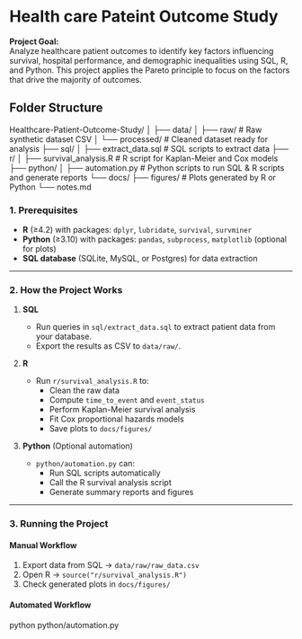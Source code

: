 # Health care Pateint Outcome Study

**Project Goal:**  
Analyze healthcare patient outcomes to identify key factors influencing survival, hospital performance, and demographic inequalities using SQL, R, and Python. This project applies the Pareto principle to focus on the factors that drive the majority of outcomes.


## Folder Structure
Healthcare-Patient-Outcome-Study/
│
├── data/
│ ├── raw/ # Raw synthetic dataset CSV
│ └── processed/ # Cleaned dataset ready for analysis
├── sql/
│ ├── extract_data.sql # SQL scripts to extract data
├── r/
│ ├── survival_analysis.R # R script for Kaplan-Meier and Cox models
├── python/
│ ├── automation.py # Python scripts to run SQL & R scripts and generate reports
└── docs/
├── figures/ # Plots generated by R or Python
└── notes.md


### 1. Prerequisites
- **R** (≥4.2) with packages: `dplyr`, `lubridate`, `survival`, `survminer`  
- **Python** (≥3.10) with packages: `pandas`, `subprocess`, `matplotlib` (optional for plots)  
- **SQL database** (SQLite, MySQL, or Postgres) for data extraction  

---

### 2. How the Project Works

1. **SQL**  
   - Run queries in `sql/extract_data.sql` to extract patient data from your database.  
   - Export the results as CSV to `data/raw/`.

2. **R**  
   - Run `r/survival_analysis.R` to:  
     - Clean the raw data  
     - Compute `time_to_event` and `event_status`  
     - Perform Kaplan-Meier survival analysis  
     - Fit Cox proportional hazards models  
     - Save plots to `docs/figures/`  

3. **Python** (Optional automation)  
   - `python/automation.py` can:  
     - Run SQL scripts automatically  
     - Call the R survival analysis script  
     - Generate summary reports and figures  

---

### 3. Running the Project

#### **Manual Workflow**
1. Export data from SQL → `data/raw/raw_data.csv`  
2. Open R → `source("r/survival_analysis.R")`  
3. Check generated plots in `docs/figures/`

#### **Automated Workflow**

python python/automation.py